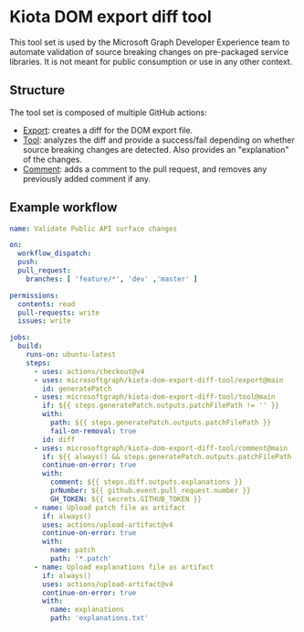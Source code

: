 # Kiota DOM export diff tool

This tool set is used by the Microsoft Graph Developer Experience team to automate validation of source breaking changes on pre-packaged service libraries. It is not meant for public consumption or use in any other context.

## Structure

The tool set is composed of multiple GitHub actions:

- [Export](./export): creates a diff for the DOM export file.
- [Tool](./tool): analyzes the diff and provide a success/fail depending on whether source breaking changes are detected. Also provides an "explanation" of the changes.
- [Comment](./comment): adds a comment to the pull request, and removes any previously added comment if any.

## Example workflow

```yaml
name: Validate Public API surface changes

on:
  workflow_dispatch:
  push:
  pull_request:
    branches: [ 'feature/*', 'dev' ,'master' ]

permissions:
  contents: read
  pull-requests: write
  issues: write

jobs:
  build:
    runs-on: ubuntu-latest
    steps:
      - uses: actions/checkout@v4
      - uses: microsoftgraph/kiota-dom-export-diff-tool/export@main
        id: generatePatch
      - uses: microsoftgraph/kiota-dom-export-diff-tool/tool@main
        if: ${{ steps.generatePatch.outputs.patchFilePath != '' }}
        with:
          path: ${{ steps.generatePatch.outputs.patchFilePath }}
          fail-on-removal: true
        id: diff
      - uses: microsoftgraph/kiota-dom-export-diff-tool/comment@main
        if: ${{ always() && steps.generatePatch.outputs.patchFilePath != '' && steps.diff.outputs.hasExplanations != '' && github.event_name == 'pull_request' }}
        continue-on-error: true
        with:
          comment: ${{ steps.diff.outputs.explanations }}
          prNumber: ${{ github.event.pull_request.number }}
          GH_TOKEN: ${{ secrets.GITHUB_TOKEN }}
      - name: Upload patch file as artifact
        if: always()
        uses: actions/upload-artifact@v4
        continue-on-error: true
        with:
          name: patch
          path: '*.patch'
      - name: Upload explanations file as artifact
        if: always()
        uses: actions/upload-artifact@v4
        continue-on-error: true
        with:
          name: explanations
          path: 'explanations.txt'
```
